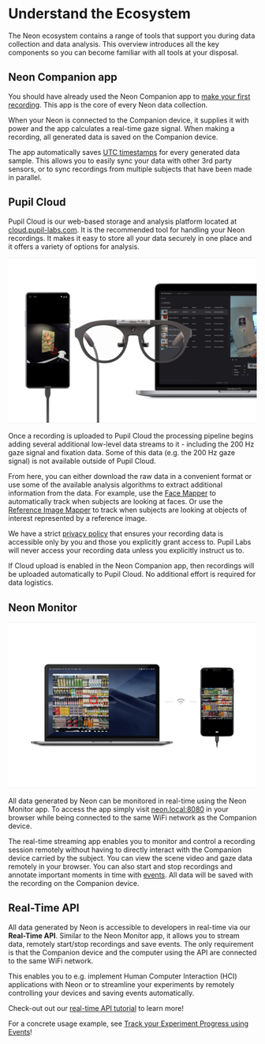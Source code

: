 # Understand the Ecosystem

The Neon ecosystem contains a range of tools that support you during data collection and data analysis. This overview introduces all the key components so you can become familiar with all tools at your disposal.

## Neon Companion app

You should have already used the Neon Companion app to [make your first recording](/data-collection/first-recording/). This app is the core of every Neon data collection.

When your Neon is connected to the Companion device, it supplies it with power and the app calculates a real-time gaze signal. When making a recording, all generated data is saved on the Companion device.

The app automatically saves [UTC timestamps](https://en.wikipedia.org/wiki/Coordinated_Universal_Time) for every generated data sample. This allows you to easily sync your data with other 3rd party sensors, or to sync recordings from multiple subjects that have been made in parallel.

## Pupil Cloud

Pupil Cloud is our web-based storage and analysis platform located at [cloud.pupil-labs.com](https://cloud.pupil-labs.com/). It is the recommended tool for handling your Neon recordings.
It makes it easy to store all your data securely in one place and it offers a variety of options for analysis.

![Pupil Cloud](./pupil_cloud.jpg)

Once a recording is uploaded to Pupil Cloud the processing pipeline begins adding several additional low-level data streams to it - including the 200 Hz gaze signal and fixation data. Some of this data (e.g. the 200 Hz gaze signal) is not available outside of Pupil Cloud.

From here, you can either download the raw data in a convenient format or use some of the available analysis algorithms to extract additional information from the data. For example, use the [Face Mapper](/pupil-cloud/enrichments/face-mapper/) to automatically track when subjects are looking at faces. Or use the [Reference Image Mapper](/pupil-cloud/enrichments/reference-image-mapper/) to track when subjects are looking at objects of interest represented by a reference image.

We have a strict [privacy policy](https://pupil-labs.com/legal/) that ensures your recording data is accessible only by you and those you explicitly grant access to. Pupil Labs will never access your recording data unless you explicitly instruct us to.

If Cloud upload is enabled in the Neon Companion app, then recordings will be uploaded automatically to Pupil Cloud. No additional effort is required for data logistics.

## Neon Monitor

![Neon Monitor](./pi-monitor-app.jpg)

All data generated by Neon can be monitored in real-time using the Neon Monitor app. To access the app simply visit [neon.local:8080](http://neon.local:8080) in your browser while being connected to the same WiFi network as the Companion device.

The real-time streaming app enables you to monitor and control a recording session remotely without having to directly interact with the Companion device carried by the subject. You can view the scene video and gaze data remotely in your browser. You can also start and stop recordings and annotate important moments in time with [events](https://docs.pupil-labs.com/neon/data-collection/events/). All data will be saved with the recording on the Companion device.

## Real-Time API

All data generated by Neon is accessible to developers in real-time via our **Real-Time API**. Similar to the Neon Monitor app, it allows you to stream data, remotely start/stop recordings and save events. The only requirement is that the Companion device and the computer using the API are connected to the same WiFi network.

This enables you to e.g. implement Human Computer Interaction (HCI) applications with Neon or to streamline your experiments by remotely controlling your devices and saving events automatically.

Check-out out our [real-time API tutorial](https://docs.pupil-labs.com/neon/real-time-api/tutorials/) to learn more!

For a concrete usage example, see [Track your Experiment Progress using Events](/real-time-api/track-your-experiment-progress-using-events/)!
